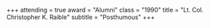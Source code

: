 +++
attending  = true
award      = "Alumni"
class      = "1990"
title      = "Lt. Col. Christopher K. Raible"
subtitle   = "Posthumous"
+++
